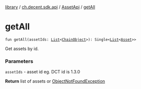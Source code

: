 [library](../../index.md) / [ch.decent.sdk.api](../index.md) / [AssetApi](index.md) / [getAll](./get-all.md)

# getAll

`fun getAll(assetIds: `[`List`](https://kotlinlang.org/api/latest/jvm/stdlib/kotlin.collections/-list/index.html)`<`[`ChainObject`](../../ch.decent.sdk.model/-chain-object/index.md)`>): Single<`[`List`](https://kotlinlang.org/api/latest/jvm/stdlib/kotlin.collections/-list/index.html)`<`[`Asset`](../../ch.decent.sdk.model/-asset/index.md)`>>`

Get assets by id.

### Parameters

`assetIds` - asset id eg. DCT id is 1.3.0

**Return**
list of assets or [ObjectNotFoundException](../../ch.decent.sdk.exception/-object-not-found-exception/index.md)

